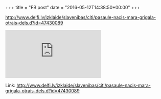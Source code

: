 +++
title = "FB post"
date = "2016-05-12T14:38:50+00:00"
+++

http://www.delfi.lv/izklaide/slavenibas/citi/pasaule-nacis-mara-grigala-otrais-dels.d?id=47430089

![Phote](https://external.xx.fbcdn.net/safe_image.php?d=AQBPOFzkaRhfXQp6&w=130&h=130&url=http%3A%2F%2Fg1.delphi.lv%2Fimages%2Fpix%2F995x521%2F0l1AUF98lqk%2Fmaris-grigalis-tv3-45219784.jpg&cfs=1&sx=157&sy=0&sw=521&sh=521&_nc_hash=AQDIihMbBGafDlzE)


Link: http://www.delfi.lv/izklaide/slavenibas/citi/pasaule-nacis-mara-grigala-otrais-dels.d?id=47430089
